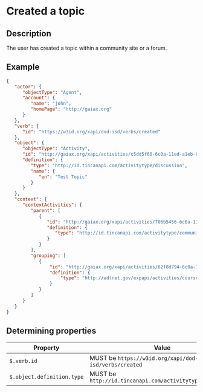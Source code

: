# Created a topic

## Description

The user has created a topic within a community site or a forum.

## Example

```json
{
   "actor": {
      "objectType": "Agent",
      "account": {
         "name": "john",
         "homePage": "http://gaiax.org"
      }
   },
   "verb": {
      "id": "https://w3id.org/xapi/dod-isd/verbs/created"
   },
   "object": {
      "objectType": "Activity",
      "id": "http://gaiax.org/xapi/activities/c5dd5f60-6c0a-11ed-a1eb-0242ac120002",
      "definition": {
         "type": "http://id.tincanapi.com/activitytype/discussion",
         "name": {
            "en": "Test Topic"
         }
      }
   },
   "context": {
      "contextActivities": {
         "parent": [
            {
               "id": "http://gaiax.org/xapi/activities/706b5456-6c0a-11ed-a1eb-0242ac120002",
               "definition": {
                  "type": "http://id.tincanapi.com/activitytype/community-site"
               }
            }
         ],
         "grouping": [
            {
                "id": "http://gaiax.org/xapi/activities/62f8d794-6c0a-11ed-a1eb-0242ac120002",
                "definition": {
                    "type": "http://adlnet.gov/expapi/activities/course"
                }
            }
         ]
      }
   }
}
```

## Determining properties

| Property | Value |
|---|---|
| `$.verb.id` | MUST be `https://w3id.org/xapi/dod-isd/verbs/created` |
| `$.object.definition.type` | MUST be `http://id.tincanapi.com/activitytype/discussion` |
